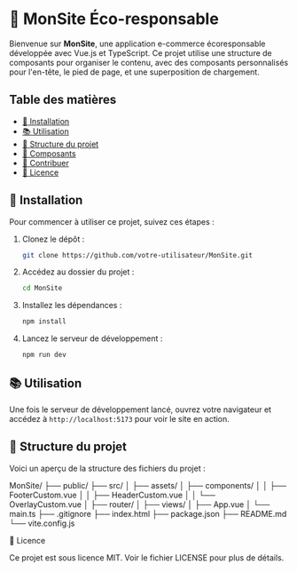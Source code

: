 # 🌿 MonSite Éco-responsable

Bienvenue sur **MonSite**, une application e-commerce écoresponsable développée avec Vue.js et TypeScript. Ce projet utilise une structure de composants pour organiser le contenu, avec des composants personnalisés pour l'en-tête, le pied de page, et une superposition de chargement.

## Table des matières
- [🚀 Installation](#-installation)
- [📚 Utilisation](#-utilisation)
- [📁 Structure du projet](#-structure-du-projet)
- [🧩 Composants](#-composants)
- [🤝 Contribuer](#-contribuer)
- [📄 Licence](#-licence)

## 🚀 Installation

Pour commencer à utiliser ce projet, suivez ces étapes :

1. Clonez le dépôt :
    ```bash
    git clone https://github.com/votre-utilisateur/MonSite.git
    ```
2. Accédez au dossier du projet :
    ```bash
    cd MonSite
    ```
3. Installez les dépendances :
    ```bash
    npm install
    ```
4. Lancez le serveur de développement :
    ```bash
    npm run dev
    ```

## 📚 Utilisation

Une fois le serveur de développement lancé, ouvrez votre navigateur et accédez à `http://localhost:5173` pour voir le site en action.

## 📁 Structure du projet

Voici un aperçu de la structure des fichiers du projet :

MonSite/
├── public/
├── src/
│ ├── assets/
│ ├── components/
│ │ ├── FooterCustom.vue
│ │ ├── HeaderCustom.vue
│ │ └── OverlayCustom.vue
│ ├── router/
│ ├── views/
│ ├── App.vue
│ └── main.ts
├── .gitignore
├── index.html
├── package.json
├── README.md
└── vite.config.js

📄 Licence

Ce projet est sous licence MIT. Voir le fichier LICENSE pour plus de détails.
